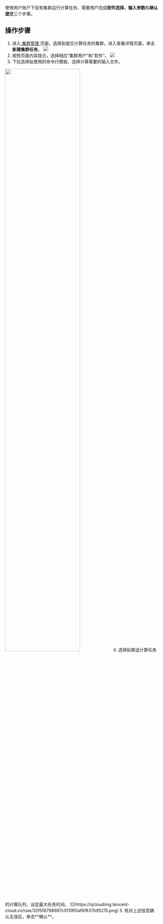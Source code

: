 使用用户账户下现有集群运行计算任务，需要用户完成**软件选择、输入参数**和**确认提交**三个步骤。

## 操作步骤
1. 进入[ 集群管理 ](http://pre.cloudsim.woa.com/cloudsim/cluster-list)页面，选择拟提交计算任务的集群，进入查看详情页面，单击**新建集群任务**。
![](https://qcloudimg.tencent-cloud.cn/raw/70de5527c03da8808350700924fd4f18.png)
2. 按照页面内容提示，选择相应“集群用户”和“软件”。
![](https://qcloudimg.tencent-cloud.cn/raw/9ca911b2c7559cfe98fcfbf06096b1e8.png)
3. 下拉选择拟使用的命令行模板，选择计算需要的输入文件。
<img src="https://qcloudimg.tencent-cloud.cn/raw/30a423a56a717cfcb3552f22760c9567.png" width="70%">
4. 选择拟推送计算任务的计算队列，设定最大任务时间。
![](https://qcloudimg.tencent-cloud.cn/raw/32f5f8798987c0f39f0af6f837b95215.png)
5. 核对上述信息确认无误后，单击**确认**。


